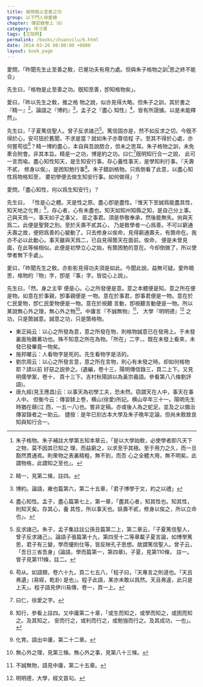 ```yaml
---
title: 格物是止至善之功
group: 以下門人徐愛錄
chapter: 傳習錄卷上〔6〕
category: 传习录
tags: [王阳明]
permalink: /books/chuanxilu/6.html
date: 2014-03-26 00:00:00 +0800
layout: book_page 
---
```


愛問，「昨聞先生止至善之敎，已覺功夫有用力處。但與朱子格物之訓[^1]思之終不能合」 

先生曰，「格物是止至善之功。旣知至善，卽知格物矣」。

愛曰，「昨以先生之敎，推之格 物之說，似亦見得大略。但朱子之訓，其於書之『精一』[^2]，論語之『博約』[^3]，孟子之『盡心 知性』[^4]，皆有所證據。以是未能釋然」。

先生曰，「子夏篤信聖人。曾子反求諸己[^5]。篤信固亦是，然不如反求之切。今旣不得於心，安可狃於舊聞，不求是當？就如朱子亦尊信程 子。至其不得於心處，亦何嘗苟從[^6]？精一博約盡心，本自與吾說脗合，但未之思耳。朱子格物之訓，未免牽合附會。非其本旨。精是一之功，博是約之功。曰仁[^7]旣明知行合一之說， 此可一言而喩。盡心知性知天，是生知安行事。存心養性事天，是學知利行事。『夭壽不貳， 修身以俟』，是困知勉行事[^8]。朱子錯訓格物。只爲倒看了此意，以盡心知性爲物格知至， 要初學便去做生知安行事。如何做得」？

愛問，「盡心知性，何以爲生知安行」？

先生曰， 「性是心之體。天是性之原。盡心卽是盡性。『惟天下至誠爲能盡其性，知天地之化育』[^9]，存心者，心有未盡也。知天如知州知縣之知，是自己分上事。己與天爲一。事天如子之事父， 臣之事君。須是恭敬奉承，然後能無失。尙與天爲二。此便是聖賢之別。至於夭壽不貳其心， 乃是敎學者一心爲善。不可以窮通夭壽之故，便把爲善的心變動了。只去修身以俟命，見得窮通壽夭，有箇命在。我亦不必以此動心。事天雖與天爲二，已自見得箇天在面前。俟命， 便是未曾見面，在此等候相似。此便是初學立心之始，有箇困勉的意在。今却倒做了，所以使學者無下手處」。

愛曰，「昨聞先生之敎。亦影影見得功夫須是如此。今聞此說，益無可疑。愛昨曉思，格物的『物』字，卽是『事』字。皆從心上說」。

先生曰，「然。身之主宰 便是心。心之所發便是意。意之本體便是知。意之所在便是物。如意在於事親，卽事親便是 一物。意在於事君，卽事君便是一物。意在於仁民愛物，卽仁民愛物便是一物。意在於視聽 言動，卽視聽言動便是一物。所以某說無心外之理，無心外之物[^10]。中庸言『不誠無物』[^11]， 大學『明明德』[^12] 之功，只是箇誠意。誠意之功，只是箇格物。

+ 東正純云：以心之所發為意，意之所發在物，則格物誠意已在發用上。于未發裏面殆難著功也。殊不知意之所在為物。「所在」二字，，既在未發上看來，未發已發畢竟一物矣。
+ 施邦曜云：人看物字是死的。先生看物字是活的。
+ 劉宗周云：以心之所發言意，意之所在言物，則心有未發之時。却如何格物耶？請以前 好惡之説參之。(遺編，卷十三，陽明傳信錄三，頁二上下。又見明儒學案，卷十， 頁十三下。吉村秋陽誤以為黃宗羲語。參看第八八條劉評語)。
+ 唐九經(見王應昌)云：以事天為初學工夫，恐未然。窃謂天在人中，事天在事人中。 但衡今云：傳習銶上卷，横山(徐愛)所記。横山卒年三十一。陽明先生時猶在赣(江 西，一五一八)也。嘗非定稿。亦或後人為之蛇足。並及之以備治傳習錄者之一助云。 捷按：是年巳刻古本大學及朱子晚年定論，但尚未敎致良知與知行合一。

[^1]: 朱子格物。朱子補註大學第五知本章云，「是以大學始敎，必使學者即凡天下之物，莫不因其已知之 理，而益窮之，以求至乎其極。至于用力之久，而一旦豁然貫通焉。則衆物之表裏精粗，無不到，而吾 心之全體大用，無不明矣。此謂物格，此謂知之至也」。

[^2]: 精一，見第二條，註四。

[^3]: 博約。論語，雍也篇第六，第二十五章，「君子博學于文，約之以禮」

[^4]: 盡心知性。孟子，盡心篇第七上，第一章，「盡其心者，知其性也。知其性，則知天矣。存其心，養 其性，所以事天也。妖壽不貳，修身以俟之，所以立命也」。

[^5]: 反求諸己。朱子，孟子集註註公孫丑篇第二上，第二章云，「子夏篤信聖人，曾子反求諸己」。論語子張篇第十九，第四至十二等章載子夏言論，如博學篤思，君子有三變，學而優則仕等，皆反映孔子思想。故謂篤信聖人。曾子云，「吾日三省吾身」(論語，學而篇第一，第四章)。子夏，見第110條， 註一。曾子見第111條，註二。

[^6]: 苟从。如語類，卷六十九，頁二七五八，「程子曰，『天專言之則道也。「天且弗遺」(易經，乾卦) 是也』。程子此語，某亦未敢以爲然。天且弗違，此只是上天」。程子語見伊川易傳，卷一，頁一上。

[^7]: 曰仁，徐愛之字。

[^8]: 知行，參看上註四。又中庸第二十章，「或生而知之，或學而知之，或困而知之。及其知之， 安而行之，或利而行之，或勉強而行之。及其成功，一也」。

[^9]: 化育。語出中庸，第二十二章。

[^10]: 無心外之理，見第三條。無心外之事，見第八十三條。

[^11]: 不誠無物，語見中庸，第二十五章。

[^12]: 明明德，大學，經文首句。


